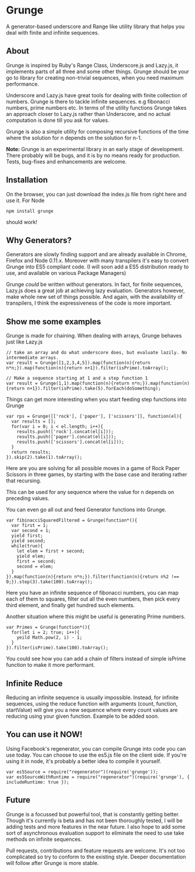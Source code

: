 Grunge
======

A generator-based underscore and Range like utility library that helps you deal with finite and infinite sequences.

## About
Grunge is inspired by Ruby's Range Class, Underscore.js and Lazy.js, it implements parts of all three and some other things.
Grunge should be your go to library for creating non-trivial sequences, when you need maximum performance.

Underscore and Lazy.js have great tools for dealing with finite collection of numbers. Grunge is there to tackle infinite sequences. e.g fibonacci numbers, prime numbers etc.
In terms of the utility functions Grunge takes an approach closer to Lazy.js rather than Underscore, and no actual computation is done till you ask for values.

Grunge is also a simple utility for composing recursive functions of the time where the solution for n depends on the solution for n-1.

**Note:** Grunge is an experimental library in an early stage of development. There probably will be bugs, and it is by no means ready for production. Tests, bug-fixes and enhancements are welcome.

## Installation
On the browser, you can just download the index.js file from right here and use it.
For Node
```
npm install grunge
```
should work!

## Why Generators?
Generators are slowly finding support and are already available in Chrome, Firefox and Node 0.11.x. Moreover with many transpilers it's easy to convert Grunge into ES5 compliant code. (I will soon add a ES5 distribution ready to use, and available on various Package Managers)

Grunge *could* be written without generators. In fact, for finite sequences, Lazy.js does a great job at achieving lazy evaluation. Generators however, make whole new set of things possible.
And again, with the availability of transpilers, I think the expressiveness of the code is more important.

## Show me some examples

Grunge is made for chaining. When dealing with arrays, Grunge behaves just like Lazy.js

```
// take an array and do what underscore does, but evaluate lazily. No intermediate arrays.
var result = Grunge([1,2,3,4,5]).map(function(n){return n*n;}).map(function(n){return n+1}).filter(isPrime).toArray();

// Make a sequence starting at 1 and a step function 1
var result = Grunge(1,1).map(function(n){return n*n;}).map(function(n){return n+1}).filter(isPrime).take(5).forEach(doSomething);
```

Things can get more interesting when you start feeding step functions into Grunge

```
var rps = Grunge([['rock'], ['paper'], ['scissors']], function(el){
  var results = [];
  for(var i = 0; i < el.length; i++){
    results.push(['rock'].concat(el[i]));
    results.push(['paper'].concat(el[i]));
    results.push(['scissors'].concat(el[i]));
  }
  return results;
}).skip(2).take(1).toArray();
```
Here are you are solving for all possible moves in a game of Rock Paper Scissors in three games, by starting with the base case and iterating rather that recursing.

This can be used for any sequence where the value for n depends on preceding values.



You can even go all out and feed Generator functions into Grunge.

```
var fibinacciSquaredFiltered = Grunge(function*(){
  var first = 1;
  var second = 1;
  yield first;
  yield second;
  while(true){
    let elem = first + second;
    yield elem;
    first = second;
    second = elem;
  }
}).map(function(n){return n*n;}).filter(function(n){return n%2 !== 0;}).step(3).take(100).toArray();
```

Here you have an infinite sequence of fibonacci numbers, you can map each of them to squares, filter out all the even numbers, then pick every third element, and finally get hundred such elements.

Another situation where this might be useful is generating Prime numbers.

```
var Primes = Grunge(function*(){
  for(let i = 2; true; i++){
    yeild Math.pow(2, i) - 1;
  }
}).filter(isPrime).take(100).toArray();
```

You could see how you can add a chain of filters instead of simple isPrime function to make it more performant.

## Infinite Reduce

Reducing an infinite sequence is usually impossible. Instead, for infinite sequences, using the reduce function with arguments (count, function, startValue) will give you a new sequence where every count values are reducing using your given function. Example to be added soon.

## You can use it NOW!

Using Facebook's regenerator, you can compile Grunge into code you can use today. You can choose to use the es5.js file on the client side. If you're using it in node, it's probably a better idea to compile it yourself.

```
var es5Source = require("regenerator")(require('grunge'));
var es5SourceWithRuntime = require("regenerator")(require('grunge'), { includeRuntime: true });
```

## Future
Grunge is a focussed but powerful tool, that is constantly getting better. Though it's currently is beta and has not been thoroughly tested, I will be adding tests and more features in the near future.
I also hope to add some sort of asynchronous evaluation support to eliminate the need to use take methods on infinite sequences.

Pull requests, contributions and feature requests are welcome. It's not too complicated so try to conform to the existing style. Deeper documentation will follow after Grunge is more stable.


